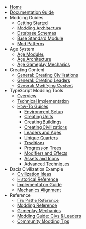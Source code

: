 <!-- docs/_sidebar.md -->

* [Home](/)
* [Documentation Guide](documentation-guide.md)
* Modding Guides
  * [Getting Started](/guides/getting-started.md)
  * [Modding Architecture](/guides/modding-architecture.md)
  * [Database Schemas](/guides/database-schemas.md)
  * [Base Standard Module](/guides/base-standard-module.md)
  * [Mod Patterns](/guides/mod-patterns.md)
* Age System
  * [Age Modules](/guides/ages/age-modules.md)
  * [Age Architecture](/guides/ages/age-architecture.md)
  * [Age Gameplay Mechanics](/guides/ages/age-gameplay-mechanics.md)
* Creating Content
  * [General: Creating Civilizations](/guides/general-creating-civilizations.md)
  * [General: Creating Leaders](/guides/general-creating-leaders.md)
  * [General: Modifying Content](/guides/general-modifying-content.md)
* TypeScript Modding Tools
  * [Overview](/guides/typescript/typescript-overview.md)
  * [Technical Implementation](/guides/typescript/typescript-technical.md)
  * [How-To Guides](/guides/typescript/howto/index.md)
    * [Environment Setup](/guides/typescript/howto/environment-setup.md)
    * [Creating Units](/guides/typescript/howto/creating-units.md)
    * [Creating Buildings](/guides/typescript/howto/creating-buildings.md)
    * [Creating Civilizations](/guides/typescript/howto/creating-civilizations.md)
    * [Leaders and Ages](/guides/typescript/howto/leaders-and-ages.md)
    * [Unique Quarters](/guides/typescript/howto/unique-quarters.md)
    * [Traditions](/guides/typescript/howto/traditions.md)
    * [Progression Trees](/guides/typescript/howto/progression-trees.md)
    * [Modifiers and Effects](/guides/typescript/howto/modifiers-and-effects.md)
    * [Assets and Icons](/guides/typescript/howto/assets-and-icons.md)
    * [Advanced Techniques](/guides/typescript/howto/advanced-techniques.md)
* Dacia Civilization Example
  * [Civilization Ideas](/guides/examples/dacia-civilization-ideas.md)
  * [Historical Reference](/guides/examples/dacia-historical-reference.md)
  * [Implementation Guide](/guides/examples/dacia-implementation-guide.md)
  * [Mechanics Alignment](/guides/examples/dacia-mechanics-alignment.md)
* Reference
  * [File Paths Reference](/reference/file-paths-reference.md)
  * [Modding Reference](/reference/modding-reference.md)
  * [Gameplay Mechanics](/reference/gameplay-mechanics.md)
  * [Modding Guide: Civs & Leaders](/reference/modding-guide-civs-leaders.md)
  * [Community Modding Tips](/reference/community-modding-tips.md)